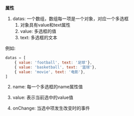 **属性**

1. datas: 一个数组，数组每一项是一个对象，对应一个多选框
    1. 对象具有value和text属性
    2. value: 多选框的值
    3. text: 多选框的文本

例如: 
```js
datas = [
    { value: 'football', text: '足球'},
    { value: 'basketball', text: '篮球'},
    { value: 'movie', text: '电影'},
]
```

2. name: 每一个多选框的name属性值

3. value: 表示当前选中的value值

4. onChange: 当选中项发生改变时的事件
